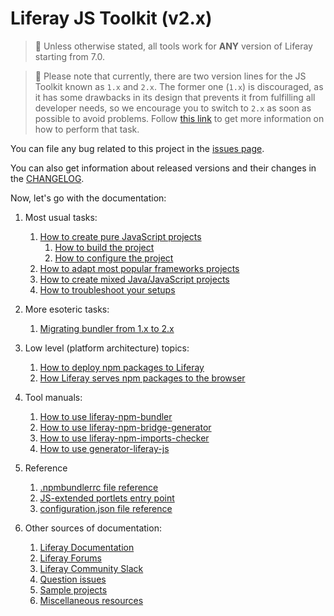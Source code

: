 # Liferay JS Toolkit (v2.x)

> 👀 Unless otherwise stated, all tools work for **ANY** version of Liferay starting from 7.0.

> 👀 Please note that currently, there are two version lines for the JS Toolkit known as `1.x` and `2.x`. The former one (`1.x`) is discouraged, as it has some drawbacks in its design that prevents it from fulfilling all developer needs, so we encourage you to switch to `2.x` as soon as possible to avoid problems. Follow [this link](./Migrating-bundler-from-1.x-to-2.x.md) to get more information on how to perform that task.

You can file any bug related to this project in the [issues page](https://github.com/liferay/liferay-frontend-projects/issues?q=is%3Aissue+is%3Aopen+label%3Ajs-toolkit+label%3A2.x).

You can also get information about released versions and their changes in the [CHANGELOG](../CHANGELOG.md).

Now, let's go with the documentation:

1. Most usual tasks:

    1. [How to create pure JavaScript projects](./How-to-use-generator-liferay-js.md)
        1. [How to build the project](./Running-build-npm-scripts.md)
        2. [How to configure the project](./Configuring-pure-JavaScript-projects.md)
    2. [How to adapt most popular frameworks projects](How-to-adapt-most-popular-frameworks-projects.md)
    3. [How to create mixed Java/JavaScript projects](How-to-create-mixed-Java-JavaScript-projects.md)
    4. [How to troubleshoot your setups](How-to-troubleshoot-your-setups.md)

2. More esoteric tasks:

    1. [Migrating bundler from 1.x to 2.x](Migrating-bundler-from-1.x-to-2.x.md)

3. Low level (platform architecture) topics:

    1. [How to deploy npm packages to Liferay](How-to-deploy-npm-packages-to-Liferay.md)
    2. [How Liferay serves npm packages to the browser](How-Liferay-serves-npm-packages-to-the-browser.md)

4. Tool manuals:

    1. [How to use liferay-npm-bundler](How-to-use-liferay-npm-bundler.md)
    2. [How to use liferay-npm-bridge-generator](How-to-use-liferay-npm-bridge-generator.md)
    3. [How to use liferay-npm-imports-checker](How-to-use-liferay-npm-imports-checker.md)
    4. [How to use generator-liferay-js](How-to-use-generator-liferay-js.md)

5. Reference

    1. [.npmbundlerrc file reference](.npmbundlerrc-file-reference.md)
    2. [JS-extended portlets entry point](JS-extended-portlets-entry-point.md)
    3. [configuration.json file reference](configuration.json-file-reference.md)

6. Other sources of documentation:

    1. [Liferay Documentation](https://dev.liferay.com/develop/tutorials/-/knowledge_base/7-0/using-npm-in-your-portlets)
    2. [Liferay Forums](https://web.liferay.com/community/forums/-/message_boards/category/8408627)
    3. [Liferay Community Slack](https://liferay-community.slack.com/)
    4. [Question issues](https://github.com/liferay/liferay-frontend-projects/issues?q=is%3Aissue+is%3Aopen+label%3Ajs-toolkit+label%3A2.x+label%3Aquestion)
    5. [Sample projects](Sample-projects.md)
    6. [Miscellaneous resources](Miscellaneous-resources.md)

